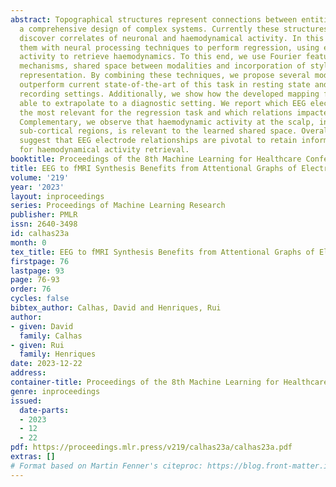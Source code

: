 ```yaml
---
abstract: Topographical structures represent connections between entities and provide
  a comprehensive design of complex systems. Currently these structures are used to
  discover correlates of neuronal and haemodynamical activity. In this work, we incorporate
  them with neural processing techniques to perform regression, using electrophysiological
  activity to retrieve haemodynamics. To this end, we use Fourier features, attention
  mechanisms, shared space between modalities and incorporation of style in the latent
  representation. By combining these techniques, we propose several models that significantly
  outperform current state-of-the-art of this task in resting state and task-based
  recording settings. Additionally, we show how the developed mapping functions are
  able to extrapolate to a diagnostic setting. We report which EEG electrodes are
  the most relevant for the regression task and which relations impacted it the most.
  Complementary, we observe that haemodynamic activity at the scalp, in contrast with
  sub-cortical regions, is relevant to the learned shared space. Overall, these results
  suggest that EEG electrode relationships are pivotal to retain information necessary
  for haemodynamical activity retrieval.
booktitle: Proceedings of the 8th Machine Learning for Healthcare Conference
title: EEG to fMRI Synthesis Benefits from Attentional Graphs of Electrode Relationships
volume: '219'
year: '2023'
layout: inproceedings
series: Proceedings of Machine Learning Research
publisher: PMLR
issn: 2640-3498
id: calhas23a
month: 0
tex_title: EEG to fMRI Synthesis Benefits from Attentional Graphs of Electrode Relationships
firstpage: 76
lastpage: 93
page: 76-93
order: 76
cycles: false
bibtex_author: Calhas, David and Henriques, Rui
author:
- given: David
  family: Calhas
- given: Rui
  family: Henriques
date: 2023-12-22
address:
container-title: Proceedings of the 8th Machine Learning for Healthcare Conference
genre: inproceedings
issued:
  date-parts:
  - 2023
  - 12
  - 22
pdf: https://proceedings.mlr.press/v219/calhas23a/calhas23a.pdf
extras: []
# Format based on Martin Fenner's citeproc: https://blog.front-matter.io/posts/citeproc-yaml-for-bibliographies/
---
```

